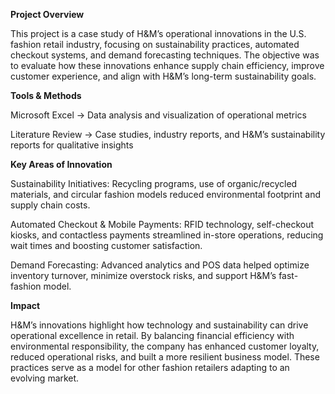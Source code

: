**Project Overview**

This project is a case study of H&M’s operational innovations in the U.S. fashion retail industry, focusing on sustainability practices, automated checkout systems, and demand forecasting techniques. The objective was to evaluate how these innovations enhance supply chain efficiency, improve customer experience, and align with H&M’s long-term sustainability goals.

**Tools & Methods**

Microsoft Excel → Data analysis and visualization of operational metrics

Literature Review → Case studies, industry reports, and H&M’s sustainability reports for qualitative insights

**Key Areas of Innovation**

Sustainability Initiatives: Recycling programs, use of organic/recycled materials, and circular fashion models reduced environmental footprint and supply chain costs.

Automated Checkout & Mobile Payments: RFID technology, self-checkout kiosks, and contactless payments streamlined in-store operations, reducing wait times and boosting customer satisfaction.

Demand Forecasting: Advanced analytics and POS data helped optimize inventory turnover, minimize overstock risks, and support H&M’s fast-fashion model.


**Impact**

H&M’s innovations highlight how technology and sustainability can drive operational excellence in retail. By balancing financial efficiency with environmental responsibility, the company has enhanced customer loyalty, reduced operational risks, and built a more resilient business model. These practices serve as a model for other fashion retailers adapting to an evolving market.

